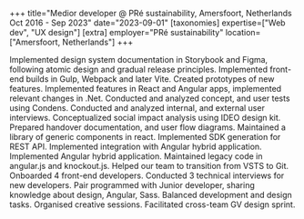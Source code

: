 +++
title="Medior developer @ PRé sustainability, Amersfoort, Netherlands  Oct 2016 - Sep 2023"
date="2023-09-01"
[taxonomies]
expertise=["Web dev", "UX design"]
[extra]
employer="PRé sustainability"
location=["Amersfoort, Netherlands"]
+++

Implemented design system documentation in Storybook and Figma, following atomic design and gradual release principles. Implemented front-end builds in Gulp, Webpack and later Vite. Created prototypes of new features. Implemented features in React and Angular apps, implemented relevant changes in .Net. Conducted and analyzed concept, and user tests using Condens. Conducted and analyzed internal, and external user interviews. Conceptualized social impact analysis using IDEO design kit. Prepared handover documentation, and user flow diagrams. Maintained a library of generic components in react. Implemented SDK generation for REST API. Implemented integration with Angular hybrid application. Implemented Angular hybrid application. Maintained legacy code in angular.js and knockout.js. Helped our team to transition from VSTS to Git. Onboarded 4 front-end developers. Conducted 3 technical interviews for new developers. Pair programmed with Junior developer, sharing knowledge about design, Angular, Sass. Balanced development and design tasks. Organised creative sessions. Facilitated cross-team GV design sprint.